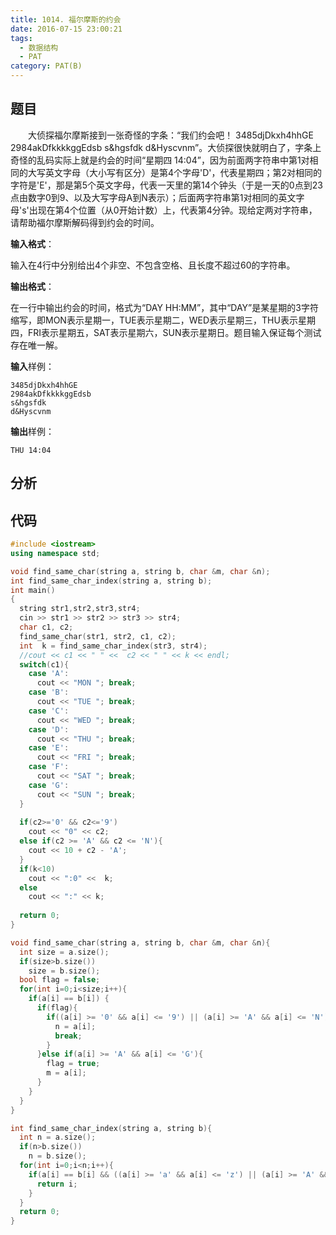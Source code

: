 ```yaml
---
title: 1014. 福尔摩斯的约会
date: 2016-07-15 23:00:21
tags: 
  - 数据结构
  - PAT
category: PAT(B)
---
```


题目
---
&emsp;&emsp;大侦探福尔摩斯接到一张奇怪的字条：“我们约会吧！ 3485djDkxh4hhGE 2984akDfkkkkggEdsb s&hgsfdk d&Hyscvnm”。大侦探很快就明白了，字条上奇怪的乱码实际上就是约会的时间“星期四 14:04”，因为前面两字符串中第1对相同的大写英文字母（大小写有区分）是第4个字母'D'，代表星期四；第2对相同的字符是'E'，那是第5个英文字母，代表一天里的第14个钟头（于是一天的0点到23点由数字0到9、以及大写字母A到N表示）；后面两字符串第1对相同的英文字母's'出现在第4个位置（从0开始计数）上，代表第4分钟。现给定两对字符串，请帮助福尔摩斯解码得到约会的时间。

**输入格式**：

输入在4行中分别给出4个非空、不包含空格、且长度不超过60的字符串。

**输出格式**：

在一行中输出约会的时间，格式为“DAY HH:MM”，其中“DAY”是某星期的3字符缩写，即MON表示星期一，TUE表示星期二，WED表示星期三，THU表示星期四，FRI表示星期五，SAT表示星期六，SUN表示星期日。题目输入保证每个测试存在唯一解。
<!-- more -->
**输入**样例：

	3485djDkxh4hhGE 
	2984akDfkkkkggEdsb 
	s&hgsfdk 
	d&Hyscvnm
**输出**样例：

	THU 14:04

分析
---

代码
---
```C++
#include <iostream>
using namespace std;

void find_same_char(string a, string b, char &m, char &n);
int find_same_char_index(string a, string b);
int main()
{
  string str1,str2,str3,str4;
  cin >> str1 >> str2 >> str3 >> str4;
  char c1, c2;
  find_same_char(str1, str2, c1, c2);
  int  k = find_same_char_index(str3, str4);
  //cout << c1 << " " <<  c2 << " " << k << endl;
  switch(c1){
    case 'A':
      cout << "MON "; break;
    case 'B':
      cout << "TUE "; break;
    case 'C':
      cout << "WED "; break; 
    case 'D':
      cout << "THU "; break;
    case 'E':
      cout << "FRI "; break;
    case 'F':
      cout << "SAT "; break;
    case 'G':
      cout << "SUN "; break;
  }
  
  if(c2>='0' && c2<='9')
    cout << "0" << c2;
  else if(c2 >= 'A' && c2 <= 'N'){
    cout << 10 + c2 - 'A';
  }
  if(k<10)
    cout << ":0" <<  k;
  else
    cout << ":" << k;
    
  return 0;
}

void find_same_char(string a, string b, char &m, char &n){
  int size = a.size();
  if(size>b.size())
    size = b.size();
  bool flag = false;
  for(int i=0;i<size;i++){
    if(a[i] == b[i]) {
      if(flag){
        if((a[i] >= '0' && a[i] <= '9') || (a[i] >= 'A' && a[i] <= 'N')) {
          n = a[i];
          break;
        }
      }else if(a[i] >= 'A' && a[i] <= 'G'){
        flag = true;
        m = a[i];
      }
    }
  }
}

int find_same_char_index(string a, string b){
  int n = a.size();
  if(n>b.size())
    n = b.size();
  for(int i=0;i<n;i++){
    if(a[i] == b[i] && ((a[i] >= 'a' && a[i] <= 'z') || (a[i] >= 'A' && a[i] <= 'Z'))){
      return i;
    }
  }
  return 0;
}
```